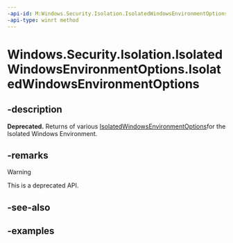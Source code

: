 ```yaml
---
-api-id: M:Windows.Security.Isolation.IsolatedWindowsEnvironmentOptions.#ctor
-api-type: winrt method
---
```


<!-- Method syntax.
public IsolatedWindowsEnvironmentOptions.IsolatedWindowsEnvironmentOptions()
-->

# Windows.Security.Isolation.IsolatedWindowsEnvironmentOptions.IsolatedWindowsEnvironmentOptions

## -description

**Deprecated.** Returns of various [IsolatedWindowsEnvironmentOptions](isolatedwindowsenvironmentoptions.md)for the Isolated Windows Environment.

## -remarks

> [!WARNING]
> This is a deprecated API.

## -see-also

## -examples

